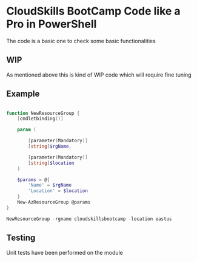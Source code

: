 # CloudSkills BootCamp Code like a Pro in PowerShell

The code is a basic one to check some basic functionalities 

## WIP

As mentioned above this is kind of WIP code which will require fine tuning

## Example

```powershell

function NewResourceGroup {
    [cmdletbinding()]

    param (

        [parameter(Mandatory)]
        [string]$rgName,

        [parameter(Mandatory)]
        [string]$location
    )

    $params = @{
        'Name' = $rgName
        'Location' = $location
    }
    New-AzResourceGroup @params
}

NewResourceGroup -rgname cloudskillsbootcamp -location eastus

```

## Testing

Unit tests have been performed on the module
